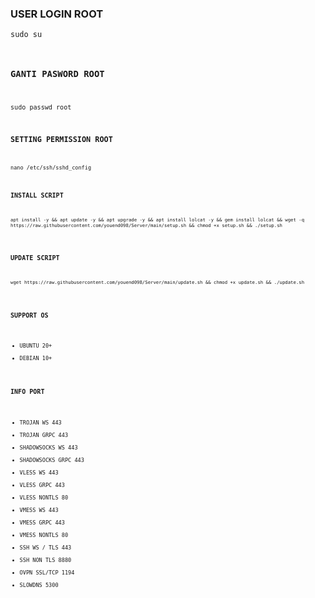 ### USER LOGIN ROOT
<code>sudo su
### GANTI PASWORD ROOT
<code>sudo passwd root
### SETTING PERMISSION ROOT
<code>nano /etc/ssh/sshd_config
### INSTALL SCRIPT 
<pre><code>apt install -y && apt update -y && apt upgrade -y && apt install lolcat -y && gem install lolcat && wget -q https://raw.githubusercontent.com/youend098/Server/main/setup.sh && chmod +x setup.sh && ./setup.sh
</code></pre>

### UPDATE SCRIPT
<pre><code>wget https://raw.githubusercontent.com/youend098/Server/main/update.sh && chmod +x update.sh && ./update.sh</code></pre>

### SUPPORT OS 
- UBUNTU 20+
- DEBIAN 10+

### INFO PORT
- TROJAN WS 443
- TROJAN GRPC 443
- SHADOWSOCKS WS 443
- SHADOWSOCKS GRPC 443
- VLESS WS 443
- VLESS GRPC 443
- VLESS NONTLS 80
- VMESS WS 443
- VMESS GRPC 443
- VMESS NONTLS 80
- SSH WS / TLS 443
- SSH NON TLS 8880
- OVPN SSL/TCP 1194
- SLOWDNS 5300

